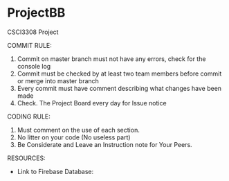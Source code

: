 # ProjectBB
CSCI3308 Project

COMMIT RULE: 

1.	Commit on master branch must not have any errors, check for the console log
2.	Commit must be checked by at least two team members before commit or merge into master branch
3.	Every commit must have comment describing what changes have been made
4.	Check. The Project Board every day for Issue notice


CODING RULE: 
1.	Must comment on the use of each section. 
2.	No litter on your code (No useless part)
3.	Be Considerate and Leave an Instruction note for Your Peers. 


RESOURCES:

- Link to Firebase Database:



